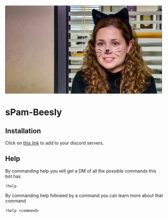 ![image](sPam.jpg)

# sPam-Beesly

## Installation
Click on [this link](https://discordapp.com/oauth2/authorize?client_id=483734415940386836&scope=bot&permissions=8) to add to your discord servers.

## Help
By commanding help you will get a DM of all the possible commands this bot has
```
!help 
```
By commanding help followed by a command you can learn more about that command
```
!help <command>
```
